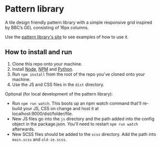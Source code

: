 # Pattern library

A tile design friendly pattern library with a simple responsive grid inspired by BBC’s GEL consisting of 16px columns.

Use the [pattern library's site][site] to see examples of how to use it.

## How to install and run

1. Clone this repo onto your machine.
2. Install [Node][node], [NPM][npm] and [Python][python].
3. Run `npm install` from the root of the repo you've cloned onto your machine.
4. Use the JS and CSS files in the `dist` directory.

Optional (for local development of the pattern library):
* Run `npm run watch`. This boots up an npm watch command that'll re-build your JS, CSS on change and host it at localhost:9000/dist/folder/file.
* New JS files go into the `js` directory and the path added into the config object in the package.json. You'll need to restart `npm run watch` afterwards.
* New SCSS files should be added to the `scss` directory. Add the path into `main.scss` and `old-ie.scss`. 

[site]: <https://onsdigital.github.io/ons-pattern-library-starter/>
[node]: <https://nodejs.org/en/>
[npm]: <https://www.npmjs.com/>
[python]: <https://www.python.org/>